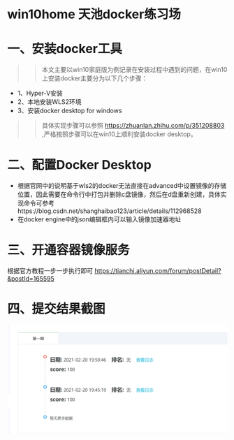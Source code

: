 win10home 天池docker练习场
===============
# 一、安装docker工具
>>本文主要以win10家庭版为例记录在安装过程中遇到的问题，在win10上安装docker主要分为以下几个步骤：
* 1、Hyper-V安装
* 2、本地安装WLS2环境
* 3、安装docker desktop for windows
>>具体实现步骤可以参照 https://zhuanlan.zhihu.com/p/351208803 ,严格按照步骤可以在win10上顺利安装docker desktop。
# 二、配置Docker Desktop
* 根据官网中的说明基于wls2的docker无法直接在advanced中设置镜像的存储位置，因此需要在命令行中打包并删除c盘镜像，然后在d盘重新创建，具体实现命令可参考https://blog.csdn.net/shanghaibao123/article/details/112968528
* 在docker engine中的json编辑框内可以输入镜像加速器地址
# 三、开通容器镜像服务
根据官方教程一步一步执行即可 https://tianchi.aliyun.com/forum/postDetail?&postId=165595
# 四、提交结果截图
![](https://github.com/setruthek/win10-home-docker-/blob/main/images/result.jpg)
